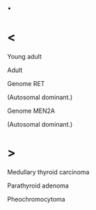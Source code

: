 # .

# <

Young adult

Adult

Genome RET

(Autosomal dominant.)

Genome MEN2A

(Autosomal dominant.)

# >

Medullary thyroid carcinoma

Parathyroid adenoma

Pheochromocytoma
